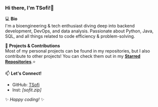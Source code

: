 ### Hi there, I'm TSofi!👋

💻 **Bio**  
I'm a bioengineering & tech enthusiast diving deep into backend development, DevOps, and data analysis. Passionate about Python, Java, SQL, and all things related to code efficiency & problem-solving.

🚀 **Projects & Contributions**  
Most of my personal projects can be found in my repositories, but I also contribute to other projects! You can check them out in my **[Starred Repositories](https://github.com/TSofi?tab=stars)**.⭐

📫 **Let's Connect!**  
- GitHub: [TSofi](https://github.com/TSofi)
- Inst: *[sofit.zip]*


✨ *Happy coding!* ✨
